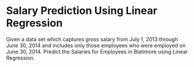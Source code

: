 # Salary Prediction Using Linear Regression
Given a data set which captures gross salary from July 1, 2013 through June 30, 2014 and includes only those employees who were employed on June 30, 2014. Predict the Salaries for Employees in Blatimore using Linear Regression.
